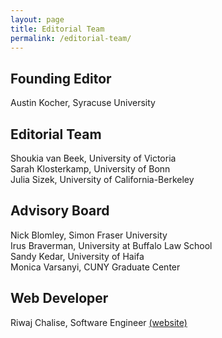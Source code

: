 ```yaml
---
layout: page
title: Editorial Team
permalink: /editorial-team/
---
```


## Founding Editor
Austin Kocher, Syracuse University<br/>

## Editorial Team
Shoukia van Beek, University of Victoria<br/>
Sarah Klosterkamp, University of Bonn<br/>
Julia Sizek, University of California-Berkeley<br/>

## Advisory Board
Nick Blomley, Simon Fraser University<br/>
Irus Braverman, University at Buffalo Law School<br/>
Sandy Kedar, University of Haifa<br/>
Monica Varsanyi, CUNY Graduate Center<br/>

## Web Developer
Riwaj Chalise, Software Engineer [(website)](https://riwajchalise.com.np/)
